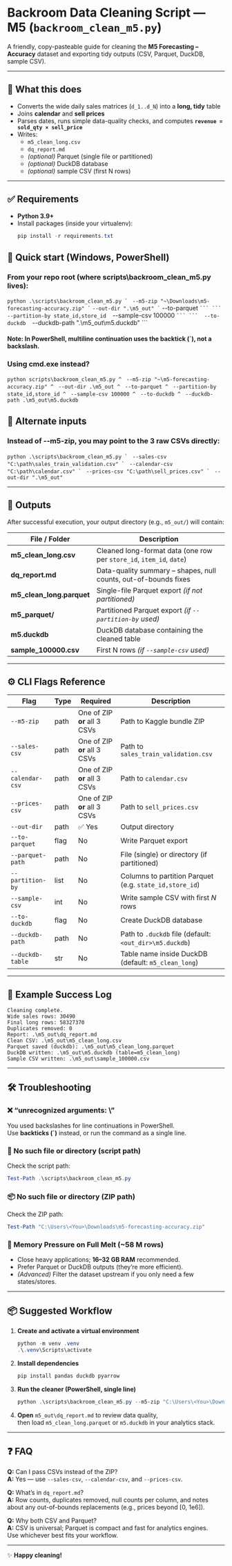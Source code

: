 # Backroom Data Cleaning Script — M5 (`backroom_clean_m5.py`)

A friendly, copy-pasteable guide for cleaning the **M5 Forecasting – Accuracy** dataset and exporting tidy outputs (CSV, Parquet, DuckDB, sample CSV).

---

## 🧭 What this does

- Converts the wide daily sales matrices (`d_1..d_N`) into a **long, tidy** table  
- Joins **calendar** and **sell prices**  
- Parses dates, runs simple data-quality checks, and computes **`revenue = sold_qty × sell_price`**  
- Writes:
  - `m5_clean_long.csv`
  - `dq_report.md`
  - *(optional)* Parquet (single file or partitioned)
  - *(optional)* DuckDB database
  - *(optional)* sample CSV (first N rows)

---

## ✅ Requirements

- **Python 3.9+**
- Install packages (inside your virtualenv):
  ```powershell
  pip install -r requirements.txt
  ```
## 🚀 Quick start (Windows, PowerShell)

### From your repo root (where scripts\backroom_clean_m5.py lives):

``` python .\scripts\backroom_clean_m5.py ` ```
```  --m5-zip "~\Downloads\m5-forecasting-accuracy.zip" ` ```
``` --out-dir ".\m5_out" `
```  --to-parquet ` ```
```  --partition-by state_id,store_id ` ```
```  --sample-csv 100000 ` ```
```  --to-duckdb ` ```
```  --duckdb-path ".\m5_out\m5.duckdb" ```


#### Note: In PowerShell, multiline continuation uses the backtick (`), not a backslash.

### Using cmd.exe instead?
``` python scripts\backroom_clean_m5.py ^ ```
```  --m5-zip "~\m5-forecasting-accuracy.zip" ^ ```
```  --out-dir .\m5_out ^ ```
```  --to-parquet ^ ```
```  --partition-by state_id,store_id ^ ```
```  --sample-csv 100000 ^ ```
```  --to-duckdb ^ ```
```  --duckdb-path .\m5_out\m5.duckdb ```

## 🧩 Alternate inputs

### Instead of --m5-zip, you may point to the 3 raw CSVs directly:

``` python .\scripts\backroom_clean_m5.py ` ```
```  --sales-csv "C:\path\sales_train_validation.csv" ` ```
```  --calendar-csv "C:\path\calendar.csv" ` ```
```  --prices-csv "C:\path\sell_prices.csv" ` ```
```  --out-dir ".\m5_out" ```

---
## 📄 Outputs

After successful execution, your output directory (e.g., `m5_out/`) will contain:

| File / Folder | Description |
|----------------|--------------|
| **m5_clean_long.csv** | Cleaned long-format data (one row per `store_id`, `item_id`, `date`) |
| **dq_report.md** | Data-quality summary – shapes, null counts, out-of-bounds fixes |
| **m5_clean_long.parquet** | Single-file Parquet export *(if not partitioned)* |
| **m5_parquet/** | Partitioned Parquet export *(if `--partition-by` used)* |
| **m5.duckdb** | DuckDB database containing the cleaned table |
| **sample_100000.csv** | First N rows *(if `--sample-csv` used)* |

---

## ⚙️ CLI Flags Reference

| Flag | Type | Required | Description |
|------|------|-----------|-------------|
| `--m5-zip` | path | One of ZIP **or** all 3 CSVs | Path to Kaggle bundle ZIP |
| `--sales-csv` | path | One of ZIP **or** all 3 CSVs | Path to `sales_train_validation.csv` |
| `--calendar-csv` | path | One of ZIP **or** all 3 CSVs | Path to `calendar.csv` |
| `--prices-csv` | path | One of ZIP **or** all 3 CSVs | Path to `sell_prices.csv` |
| `--out-dir` | path | ✅ Yes | Output directory |
| `--to-parquet` | flag | No | Write Parquet export |
| `--parquet-path` | path | No | File (single) or directory (if partitioned) |
| `--partition-by` | list | No | Columns to partition Parquet (e.g. `state_id,store_id`) |
| `--sample-csv` | int | No | Write sample CSV with first *N* rows |
| `--to-duckdb` | flag | No | Create DuckDB database |
| `--duckdb-path` | path | No | Path to `.duckdb` file (default: `<out_dir>\m5.duckdb`) |
| `--duckdb-table` | str | No | Table name inside DuckDB (default: `m5_clean_long`) |

---

## 🧪 Example Success Log

```
Cleaning complete.
Wide sales rows: 30490
Final long rows: 58327370
Duplicates removed: 0
Report: .\m5_out\dq_report.md
Clean CSV: .\m5_out\m5_clean_long.csv
Parquet saved (duckdb): .\m5_out\m5_clean_long.parquet
DuckDB written: .\m5_out\m5.duckdb (table=m5_clean_long)
Sample CSV written: .\m5_out\sample_100000.csv
```

---

## 🛠️ Troubleshooting

### ❌ “unrecognized arguments: \”
You used backslashes for line continuations in PowerShell.  
Use **backticks (`)** instead, or run the command as a single line.

### 📁 No such file or directory (script path)
Check the script path:
```powershell
Test-Path .\scripts\backroom_clean_m5.py
```

### 📦 No such file or directory (ZIP path)
Check the ZIP path:
```powershell
Test-Path "C:\Users\<You>\Downloads\m5-forecasting-accuracy.zip"
```

### 🧠 Memory Pressure on Full Melt (~58 M rows)
- Close heavy applications; **16–32 GB RAM** recommended.  
- Prefer Parquet or DuckDB outputs (they’re more efficient).  
- *(Advanced)* Filter the dataset upstream if you only need a few states/stores.

---

## 📦 Suggested Workflow

1. **Create and activate a virtual environment**
   ```powershell
   python -m venv .venv
   .\.venv\Scripts\activate
   ```

2. **Install dependencies**
   ```powershell
   pip install pandas duckdb pyarrow
   ```

3. **Run the cleaner (PowerShell, single line)**
   ```powershell
   python .\scripts\backroom_clean_m5.py --m5-zip "C:\Users\<You>\Downloads\m5-forecasting-accuracy.zip" --out-dir ".\m5_out" --to-parquet --partition-by state_id,store_id --sample-csv 100000 --to-duckdb --duckdb-path ".\m5_out\m5.duckdb"
   ```

4. **Open** `m5_out\dq_report.md` to review data quality,  
   then load `m5_clean_long.parquet` or `m5.duckdb` in your analytics stack.

---

## ❓ FAQ

**Q:** Can I pass CSVs instead of the ZIP?  
**A:** Yes — use `--sales-csv`, `--calendar-csv`, and `--prices-csv`.

**Q:** What’s in `dq_report.md`?  
**A:** Row counts, duplicates removed, null counts per column, and notes about any out-of-bounds replacements (e.g., prices beyond [0, 1e6]).

**Q:** Why both CSV and Parquet?  
**A:** CSV is universal; Parquet is compact and fast for analytics engines.  
Use whichever best fits your workflow.

---

✨ **Happy cleaning!**
